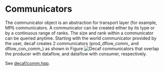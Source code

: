 # Communicators

The communicator object is an abstraction for transport layer (for
example, MPI) communicators. A communicator can be created either by
its type or by a continuous range of ranks. The size and rank within a
communicator can be queried anytime. Starting with the world
communicator provided by the user, decaf creates 2 communicators
(prod_dflow_comm_ and dflow_con_comm_) as shown in Figure
![Decaf communicators](https://bitbucket.org/tpeterka1/decaf/src/ba83607d929e4d6372835414f58fd9df0f591385/doc/figs/comms.png?at=master)
that overlap the producer with
dataflow, and dataflow with consumer, respectively.

See [decaf/comm.hpp](../include/decaf/comm.hpp).
